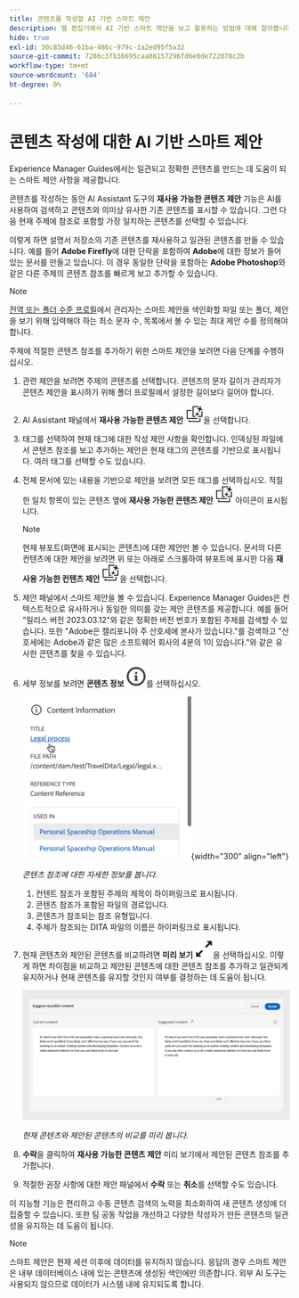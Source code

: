 ```yaml
---
title: 콘텐츠를 작성할 AI 기반 스마트 제안
description: 웹 편집기에서 AI 기반 스마트 제안을 보고 활용하는 방법에 대해 알아봅니다.
hide: true
exl-id: 30c85d46-61ba-486c-979c-1a2ed95f5a32
source-git-commit: 7286c3fb36695caa08157296fd6e0de722078c2b
workflow-type: tm+mt
source-wordcount: '684'
ht-degree: 0%

---
```


# 콘텐츠 작성에 대한 AI 기반 스마트 제안

Experience Manager Guides에서는 일관되고 정확한 콘텐츠를 만드는 데 도움이 되는 스마트 제안 사항을 제공합니다.

콘텐츠를 작성하는 동안 AI Assistant 도구의 **재사용 가능한 콘텐츠 제안** 기능은 AI를 사용하여 검색하고 콘텐츠와 의미상 유사한 기존 콘텐츠를 표시할 수 있습니다. 그런 다음 현재 주제에 참조로 포함할 가장 일치하는 콘텐츠를 선택할 수 있습니다.

이렇게 하면 설명서 저장소의 기존 콘텐츠를 재사용하고 일관된 콘텐츠를 만들 수 있습니다. 예를 들어 **Adobe Firefly**&#x200B;에 대한 단락을 포함하여 **Adobe**&#x200B;에 대한 정보가 들어 있는 문서를 만들고 있습니다. 이 경우 동일한 단락을 포함하는 **Adobe Photoshop**&#x200B;와 같은 다른 주제의 콘텐츠 참조를 빠르게 보고 추가할 수 있습니다.
>[!NOTE]
>
> [전역 또는 폴더 수준 프로필](/help/product-guide/cs-install-guide/conf-folder-level.md#conf-ai-smart-suggestions)에서 관리자는 스마트 제안을 색인화할 파일 또는 폴더, 제안을 보기 위해 입력해야 하는 최소 문자 수, 목록에서 볼 수 있는 최대 제안 수를 정의해야 합니다.

주제에 적절한 콘텐츠 참조를 추가하기 위한 스마트 제안을 보려면 다음 단계를 수행하십시오.


1. 관련 제안을 보려면 주제의 콘텐츠를 선택합니다. 콘텐츠의 문자 길이가 관리자가 콘텐츠 제안을 표시하기 위해 폴더 프로필에서 설정한 길이보다 길어야 합니다.
1. AI Assistant 패널에서 **재사용 가능한 콘텐츠 제안** ![ai 추천 재사용 가능한 콘텐츠 아이콘 ](./images/ai-suggest-reusable-content-icon.svg)을 선택합니다.

1. 태그를 선택하여 현재 태그에 대한 작성 제안 사항을 확인합니다.  인덱싱된 파일에서 콘텐츠 참조를 보고 추가하는 제안은 현재 태그의 콘텐츠를 기반으로 표시됩니다. 여러 태그를 선택할 수도 있습니다.


1. 전체 문서에 있는 내용을 기반으로 제안을 보려면 모든 태그를 선택하십시오.  적절한 일치 항목이 있는 콘텐츠 옆에 **재사용 가능한 콘텐츠 제안** ![ai 재사용 가능한 콘텐츠 제안 아이콘 ](./images/ai-suggest-reusable-content-icon.svg) 아이콘이 표시됩니다.



   >[!NOTE]
   >
   > 현재 뷰포트(화면에 표시되는 콘텐츠)에 대한 제안만 볼 수 있습니다. 문서의 다른 컨텐츠에 대한 제안을 보려면 위 또는 아래로 스크롤하여 뷰포트에 표시한 다음 **재사용 가능한 컨텐츠 제안** ![ai 재사용 가능한 컨텐츠 제안 아이콘 ](./images/ai-suggest-reusable-content-icon.svg)을 선택합니다.


1. 제안 패널에서 스마트 제안을 볼 수 있습니다.  Experience Manager Guides은 컨텍스트적으로 유사하거나 동일한 의미를 갖는 제안 콘텐츠를 제공합니다. 예를 들어 &quot;릴리스 버전 2023.03.12&quot;와 같은 정확한 버전 번호가 포함된 주제를 검색할 수 있습니다. 또한 &quot;Adobe은 캘리포니아 주 산호세에 본사가 있습니다.&quot;를 검색하고 &quot;산호세에는 Adobe과 같은 많은 소프트웨어 회사의 4분의 1이 있습니다.&quot;와 같은 유사한 콘텐츠를 찾을 수 있습니다.
1. 세부 정보를 보려면 **콘텐츠 정보** ![콘텐츠 정보](images/smart-suggestions-content-info-icon.svg)를 선택하십시오.

   ![콘텐츠 정보 패널](images/smart-suggestions-content-information.png){width="300" align="left"}

   *콘텐츠 참조에 대한 자세한 정보를 봅니다.*

   1. 컨텐트 참조가 포함된 주제의 제목이 하이퍼링크로 표시됩니다.
   1. 콘텐츠 참조가 포함된 파일의 경로입니다.
   1. 콘텐츠가 참조되는 참조 유형입니다.
   1. 주제가 참조되는 DITA 파일의 이름은 하이퍼링크로 표시됩니다.
1. 현재 콘텐츠와 제안된 콘텐츠를 비교하려면 **미리 보기** ![미리 보기 아이콘](./images/expand-icon.svg)을 선택하십시오. 이렇게 하면 차이점을 비교하고 제안된 콘텐츠에 대한 콘텐츠 참조를 추가하고 일관되게 유지하거나 현재 콘텐츠를 유지할 것인지 여부를 결정하는 데 도움이 됩니다.

   ![재사용 가능한 콘텐츠 미리 보기 제안](images/ai-assistant-suggest-reusable-content.png)

   *현재 콘텐츠와 제안된 콘텐츠의 비교를 미리 봅니다.*

1. **수락**&#x200B;을 클릭하여 **재사용 가능한 콘텐츠 제안** 미리 보기에서 제안된 콘텐츠 참조를 추가합니다.
1. 적절한 권장 사항에 대한 제안 패널에서 **수락** 또는 **취소**&#x200B;를 선택할 수도 있습니다.


이 지능형 기능은 편리하고 수동 콘텐츠 검색의 노력을 최소화하여 새 콘텐츠 생성에 더 집중할 수 있습니다. 또한 팀 공동 작업을 개선하고 다양한 작성자가 만든 콘텐츠의 일관성을 유지하는 데 도움이 됩니다.

>[!NOTE]
>
>스마트 제안은 현재 세션 이후에 데이터를 유지하지 않습니다. 응답의 경우 스마트 제안은 내부 데이터베이스 내에 있는 콘텐츠에 생성된 색인에만 의존합니다. 외부 AI 도구는 사용되지 않으므로 데이터가 시스템 내에 유지되도록 합니다.
